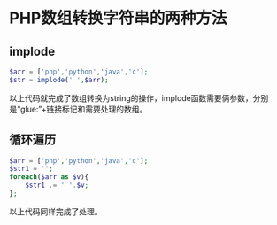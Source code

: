 # PHP数组转换字符串的两种方法

## implode

```php
$arr = ['php','python','java','c'];
$str = implode(' ',$arr);
```

以上代码就完成了数组转换为string的操作，implode函数需要俩参数，分别是“glue:”+链接标记和需要处理的数组。

## 循环遍历

```php
$arr = ['php','python','java','c'];
$str1 = '';
foreach($arr as $v){
    $str1 .= ' '.$v;
};
```

以上代码同样完成了处理。